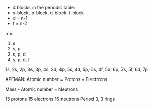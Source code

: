 - 4 blocks in the periodic table:
- s-block, p-block, d-block, f-block
- d = n-1
- f = n-2

n = 
1. s
2. s, p
3. s, p, d
4. s, p, d, f

1s, 2s, 2p, 3s, 3p, 4s, 3d, 4p, 5s, 4d, 5p, 6s, 4f, 5d, 6p, 7s, 5f, 6d, 7p

APEMAN:
Atomic number =
Protons +
Electrrons

Mass -
Atomic number = 
Neutrons

15 protons
15 electrons
16 neutrons
Period 3, 3 rings

<!--stackedit_data:
eyJoaXN0b3J5IjpbLTE1MTM2NTA4NDYsLTEwNTM5NjkzNTYsNz
c4NjYzNzIzLDc2ODI4OTA4MSwtODA5ODU1MjY3LC01OTczNTA0
NzQsNDkxNzQzMjNdfQ==
-->